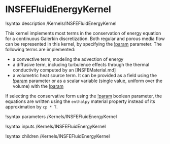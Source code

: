 # INSFEFluidEnergyKernel

!syntax description /Kernels/INSFEFluidEnergyKernel

This kernel implements most terms in the conservation of energy equation for a continuous Galerkin discretization.
Both regular and porous media flow can be represented in this kernel, by specifying the [!param](/Kernels/INSFEFluidEnergyKernel/porosity) parameter.
The following terms are implemented:

- a convective term, modeling the advection of energy
- a diffusive term, including turbulence effects through the thermal conductivity computed by an [INSFEMaterial.md]
- a volumetric heat source term. It can be provided as a field using the [!param](/Kernels/INSFEFluidEnergyKernel/power_density)
  parameter or as a scalar variable (single value, uniform over the volume) with the [!param](/Kernels/INSFEFluidEnergyKernel/pke_power_var)


If selecting the conservative form using the [!param](/Kernels/INSFEFluidEnergyKernel/conservative_form) boolean
parameter, the equations are written using the `enthalpy` material property instead of its approximation by `cp * T`.

!syntax parameters /Kernels/INSFEFluidEnergyKernel

!syntax inputs /Kernels/INSFEFluidEnergyKernel

!syntax children /Kernels/INSFEFluidEnergyKernel
